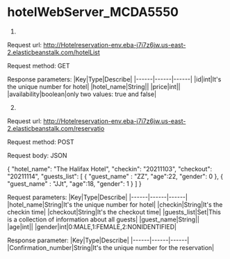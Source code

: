 # hotelWebServer_MCDA5550

1.
Request url: http://Hotelreservation-env.eba-j7i7z6jw.us-east-2.elasticbeanstalk.com/hotelList

Request method: GET

Response parameters:
|Key|Type|Describe|
|------|------|------|
|id|int|It's the unique number for hotel|
|hotel_name|String||
|price|int||
|availability|boolean|only two values: true and false|

2.
Request url: http://Hotelreservation-env.eba-j7i7z6jw.us-east-2.elasticbeanstalk.com/reservatio

Request method: POST

Request body: JSON

{ "hotel_name": "The Halifax Hotel",
   "checkin": "20211103",
   "checkout": "20211114",
    "guests_list": [ 
           { "guest_name" : "ZZ",
             "age":22,
             "gender": 0
           },
           { "guest_name" : "JJt",
             "age":18,
             "gender": 1
           }
       ]
}

Request parameters:
|Key|Type|Describe|
|------|------|------|
|hotel_name|String|It's the unique number for hotel|
|checkin|String|It's the checkin time|
|checkout|String|It's the checkout time|
|guests_list|Set|This is a collection of information about all guests|
|guest_name|String||
|age|int||
|gender|int|0:MALE,1:FEMALE,2:NONIDENTIFIED|



Response parameter:
|Key|Type|Describe|
|------|------|------|
|Confirmation_number|String|It's the unique number for the reservation|


